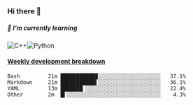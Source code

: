 ### Hi there 👋

##### 🌱 I’m currently learning

![C++](https://img.shields.io/badge/-C++-00599C?style=flat-square&logo=c)![Python](https://img.shields.io/badge/-Python-black?style=flat-square&logo=Python)


<!-- waka-box start -->
#### <a href="https://gist.github.com/bf274261b4c8553e17fc709dfc3cfa97" target="_blank">Weekly development breakdown</a>
```text
Bash      	 21m ███████████▉░░░░░░░░░░░░░░░░░░░░   37.1% 
Markdown  	 21m ███████████▌░░░░░░░░░░░░░░░░░░░░   36.1% 
YAML      	 13m ███████▏░░░░░░░░░░░░░░░░░░░░░░░░   22.4% 
Other     	 2m  █▍░░░░░░░░░░░░░░░░░░░░░░░░░░░░░░    4.3% 
```
<!-- Powered by https://github.com/YouEclipse/waka-box-go . -->
<!-- waka-box end -->



<!--
**KomoreKalu/KomoreKalu** is a ✨ _special_ ✨ repository because its `README.md` (this file) appears on your GitHub profile.

Here are some ideas to get you started:

- 🔭 I’m currently working on ...
- 🌱 I’m currently learning ...
- 👯 I’m looking to collaborate on ...
- 🤔 I’m looking for help with ...
- 💬 Ask me about ...
- 📫 How to reach me: ...
- 😄 Pronouns: ...
- ⚡ Fun fact: ...
-->
